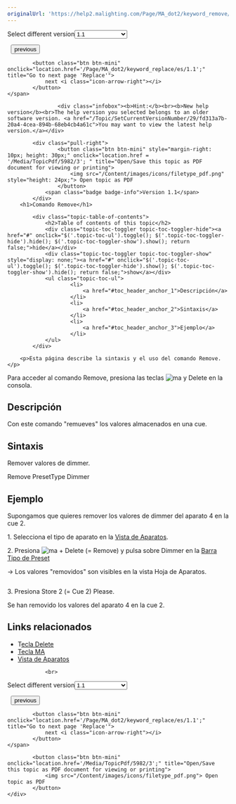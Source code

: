 ```yaml
---
originalUrl: 'https://help2.malighting.com/Page/MA_dot2/keyword_remove/es/1.1'
---
```


<div class="topic-navigation">

<div class="pull-right">
	<span class="pull-left">


<div class="pull-left">
<form action="/Topic/SetCurrentVersionNumber" class="form-inline" id="frmTagSelector" method="post">	<span class="form-mini">
		<div class="input-prepend"><span class="add-on">Select different version</span><select autocomplete="off" id="versionNumberId" name="versionNumberId" onchange="$(this).closest('#frmTagSelector').submit();" style="width: 120px;"><option value="">- latest -</option>
<option selected="selected" value="3">1.1</option>
<option value="7">1.2</option>
<option value="12">1.3</option>
<option value="16">1.5</option>
<option value="29">1.9</option>
</select></div>
		<input data-val="true" data-val-number="The field Int32 must be a number." data-val-required="The Int32 field is required." id="ProductId" name="ProductId" type="hidden" value="7">
		<input id="CurrentGuid" name="CurrentGuid" type="hidden" value="fd313a7b-20a4-4cea-894b-68eb4cb4a61c">
	</span>
</form></div>&nbsp;	</span>
	<span class="pull-right" style="white-space: nowrap;">
			<button class="btn btn-mini" onclick="location.href='/Page/MA_dot2/keyword_record/es/1.1'; " title="Go to previous page 'Record'">
				<i class="icon-arrow-left"></i> previous
			</button>

			<button class="btn btn-mini" onclick="location.href='/Page/MA_dot2/keyword_replace/es/1.1';" title="Go to next page 'Replace'">
				next <i class="icon-arrow-right"></i> 
			</button>
	</span>
</div>
<div class="clear-fix" style="margin-bottom: 10px"></div>
</div>

					<div class="infobox"><b>Hint:</b><br><b>New help version</b><br>The help version you selected belongs to an older software version. <a href="/Topic/SetCurrentVersionNumber/29/fd313a7b-20a4-4cea-894b-68eb4cb4a61c">You may want to view the latest help version.</a></div>

			<div class="pull-right">
					<button class="btn btn-mini" style="margin-right: 10px; height: 30px;" onclick="location.href = '/Media/TopicPdf/5982/3'; " title="Open/Save this topic as PDF document for viewing or printing">
						<img src="/Content/images/icons/filetype_pdf.png" style="height: 24px;"> Open topic as PDF
					</button>
				<span class="badge badge-info">Version 1.1</span>
			</div>
		<h1>Comando Remove</h1>

			<div class="topic-table-of-contents">
				<h2>Table of contents of this topic</h2>
				<div class="topic-toc-toggler topic-toc-toggler-hide"><a href="#" onclick="$('.topic-toc-ul').toggle(); $('.topic-toc-toggler-hide').hide(); $('.topic-toc-toggler-show').show(); return false;">hide</a></div>
				<div class="topic-toc-toggler topic-toc-toggler-show" style="display: none;"><a href="#" onclick="$('.topic-toc-ul').toggle(); $('.topic-toc-toggler-hide').show(); $('.topic-toc-toggler-show').hide(); return false;">show</a></div>
				<ul class="topic-toc-ul">
						<li>
							<a href="#toc_header_anchor_1">Descripción</a>
						</li>
						<li>
							<a href="#toc_header_anchor_2">Sintaxis</a>
						</li>
						<li>
							<a href="#toc_header_anchor_3">Ejemplo</a>
						</li>
				</ul>
			</div>

		<p>Esta página describe la sintaxis y el uso del comando Remove.</p>

<p>Para acceder al comando Remove, presiona las teclas&nbsp;<span class="hardkey"><img alt="ma" src="/Media/Mlg/ma.png"></span>&nbsp;y&nbsp;<span class="hardkey">Delete</span>&nbsp;en la consola.</p>

<a name="toc_header_anchor_1" id="toc_header_anchor_1" class="topic-toc-item"></a><h2>Descripción</h2>

<p>Con este comando "remueves" los valores almacenados en una cue.</p>

<a name="toc_header_anchor_2" id="toc_header_anchor_2" class="topic-toc-item"></a><h2>Sintaxis</h2>

<p>Remover valores de dimmer.</p>

<div class="cl_input">Remove PresetType Dimmer</div>

<a name="toc_header_anchor_3" id="toc_header_anchor_3" class="topic-toc-item"></a><h2>Ejemplo</h2>

<p>Supongamos que quieres remover los valores de dimmer del aparato 4 en la cue 2.</p>

<p>1. Selecciona el tipo de aparato en la&nbsp;<a href="/Topic/989f0b88-de3d-4818-8c0b-a69fa90b2106">Vista de Aparatos</a>.</p>

<p>2. Presiona&nbsp;<span class="hardkey"><img alt="ma" src="/Media/Mlg/ma.png"></span> + <span class="hardkey">Delete</span> (= Remove) y pulsa sobre&nbsp;<span class="softkey">Dimmer</span>&nbsp;en la&nbsp;<a href="/Topic/60e350ef-d825-4072-a644-ed2430d82522">Barra Tipo de Preset</a></p>

<p>-&gt; Los valores "removidos" son visibles en la vista Hoja de Aparatos.</p>

<p><img alt="" src="/Media/Image/Dot2_Commands_Remove01_1-0.PNG"></p>

<p>3. Presiona&nbsp;<span class="hardkey">Store</span> <span class="hardkey">2</span> (= Cue 2) <span class="hardkey">Please</span>.</p>

<p>Se han removido los valores del aparato 4 en la cue 2.</p>

<a name="toc_header_anchor_4" id="toc_header_anchor_4" class="topic-toc-item"></a><h2>Links relacionados</h2>

<ul>
	<li>T<a href="/Topic/02aad508-ad75-4c9d-b8d3-5e65dcc1a6f6">ecla Delete</a></li>
	<li><a href="/Topic/204e781e-986f-4c9a-8af9-0022186dc7aa">Tecla MA</a></li>
	<li><a href="/Topic/989f0b88-de3d-4818-8c0b-a69fa90b2106">Vista de Aparatos</a></li>
</ul>


				<br>
<div class="topic-navigation">

<div class="pull-right">
	<span class="pull-left">


<div class="pull-left">
<form action="/Topic/SetCurrentVersionNumber" class="form-inline" id="frmTagSelector" method="post">	<span class="form-mini">
		<div class="input-prepend"><span class="add-on">Select different version</span><select autocomplete="off" id="versionNumberId" name="versionNumberId" onchange="$(this).closest('#frmTagSelector').submit();" style="width: 120px;"><option value="">- latest -</option>
<option selected="selected" value="3">1.1</option>
<option value="7">1.2</option>
<option value="12">1.3</option>
<option value="16">1.5</option>
<option value="29">1.9</option>
</select></div>
		<input data-val="true" data-val-number="The field Int32 must be a number." data-val-required="The Int32 field is required." id="ProductId" name="ProductId" type="hidden" value="7">
		<input id="CurrentGuid" name="CurrentGuid" type="hidden" value="fd313a7b-20a4-4cea-894b-68eb4cb4a61c">
	</span>
</form></div>&nbsp;	</span>
	<span class="pull-right" style="white-space: nowrap;">
			<button class="btn btn-mini" onclick="location.href='/Page/MA_dot2/keyword_record/es/1.1'; " title="Go to previous page 'Record'">
				<i class="icon-arrow-left"></i> previous
			</button>

			<button class="btn btn-mini" onclick="location.href='/Page/MA_dot2/keyword_replace/es/1.1';" title="Go to next page 'Replace'">
				next <i class="icon-arrow-right"></i> 
			</button>
	</span>
</div>
	<div class="clear-fix"></div>
	<div class="pull-right">
	
			<button class="btn btn-mini" onclick="location.href='/Media/TopicPdf/5982/3';" title="Open/Save this topic as PDF document for viewing or printing">
				<img src="/Content/images/icons/filetype_pdf.png"> Open topic as PDF
			</button>
	</div>
<div class="clear-fix" style="margin-bottom: 10px"></div>
</div>

	
